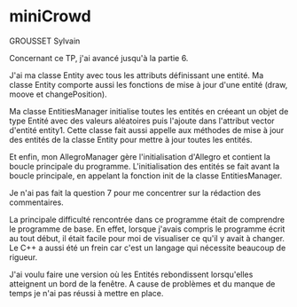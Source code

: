 # miniCrowd
GROUSSET Sylvain

Concernant ce TP, j'ai avancé jusqu'à la partie 6.

J'ai ma classe Entity avec tous les attributs définissant une entité.
Ma classe Entity comporte aussi les fonctions de mise à jour d'une entité (draw, moove et changePosition).

Ma classe EntitiesManager initialise toutes les entités en créeant un objet de type Entité avec des valeurs aléatoires puis l'ajoute dans l'attribut vector d'entité entity1.
Cette classe fait aussi appelle aux méthodes de mise à jour des entités de la classe Entity pour mettre à jour toutes les entités.

Et enfin, mon AllegroManager gère l'initialisation d'Allegro et contient la boucle principale du programme.
L'initialisation des entités se fait avant la boucle principale, en appelant la fonction init de la classe EntitiesManager.

Je n'ai pas fait la question 7 pour me concentrer sur la rédaction des commentaires.

La principale difficulté rencontrée dans ce programme était de comprendre le programme de base. En effet, lorsque j'avais compris le programme écrit au tout début, il était facile pour moi de visualiser ce qu'il y avait à changer.
Le C++ a aussi été un frein car c'est un langage qui nécessite beaucoup de rigueur.

J'ai voulu faire une version où les Entités rebondissent lorsqu'elles atteignent un bord de la fenêtre. A cause de problèmes et du manque de temps je n'ai pas réussi à mettre en place.




